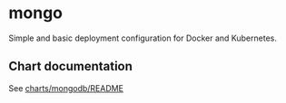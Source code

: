 # mongo

Simple and basic deployment configuration for Docker and Kubernetes.

## Chart documentation

See [charts/mongodb/README](charts/mongodb/README.md)
